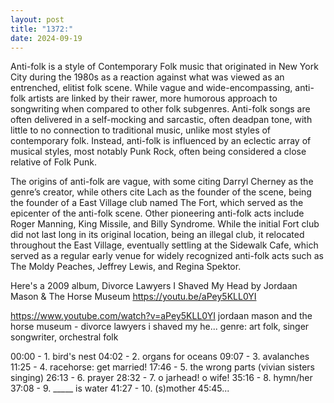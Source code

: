 ```yaml
---
layout: post
title: "1372:"
date: 2024-09-19
---
```


Anti-folk is a style of Contemporary Folk music that originated in New York City during the 1980s as a reaction against what was viewed as an entrenched, elitist folk scene. While vague and wide-encompassing, anti-folk artists are linked by their rawer, more humorous approach to songwriting when compared to other folk subgenres. Anti-folk songs are often delivered in a self-mocking and sarcastic, often deadpan tone, with little to no connection to traditional music, unlike most styles of contemporary folk. Instead, anti-folk is influenced by an eclectic array of musical styles, most notably Punk Rock, often being considered a close relative of Folk Punk.

The origins of anti-folk are vague, with some citing Darryl Cherney as the genre’s creator, while others cite Lach as the founder of the scene, being the founder of a East Village club named The Fort, which served as the epicenter of the anti-folk scene. Other pioneering anti-folk acts include Roger Manning, King Missile, and Billy Syndrome. While the initial Fort club did not last long in its original location, being an illegal club, it relocated throughout the East Village, eventually settling at the Sidewalk Cafe, which served as a regular early venue for widely recognized anti-folk acts such as The Moldy Peaches, Jeffrey Lewis, and Regina Spektor. 

Here's a 2009 album, Divorce Lawyers I Shaved My Head by Jordaan Mason & The Horse Museum
https://youtu.be/aPey5KLL0YI

https://www.youtube.com/watch?v=aPey5KLL0YI
jordaan mason and the horse museum - divorce lawyers i shaved my he...
genre: art folk, singer songwriter, orchestral folk

00:00 - 1. bird's nest
04:02 - 2. organs for oceans
09:07 - 3. avalanches
11:25 - 4. racehorse: get married!
17:46 - 5. the wrong parts (vivian sisters singing)
26:13 - 6. prayer
28:32 - 7. o jarhead! o wife!
35:16 - 8. hymn/her
37:08 - 9. _____ is water
41:27 - 10. (s)mother
45:45...
